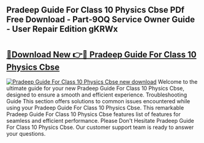 ## Pradeep Guide For Class 10 Physics Cbse PDf Free Download - Part-9OQ Service Owner Guide - User Repair Edition gKRWx

# <h2><a href="http://bc55975.oget.top/?id=Pradeep+Guide+For+Class+10+Physics+Cbse">🔗Download New 👉🔴 Pradeep Guide For Class 10 Physics Cbse</a></h2>

[![Pradeep Guide For Class 10 Physics Cbse new download](https://i.imgur.com/5g1atiW.png)](http://bc55975.oget.top/?id=Pradeep+Guide+For+Class+10+Physics+Cbse)
Welcome to the ultimate guide for your new Pradeep Guide For Class 10 Physics Cbse, designed to ensure a smooth and efficient experience. Troubleshooting Guide This section offers solutions to common issues encountered while using your Pradeep Guide For Class 10 Physics Cbse. This remarkable Pradeep Guide For Class 10 Physics Cbse features list of features for seamless and efficient performance. Please Don't Hesitate Pradeep Guide For Class 10 Physics Cbse. Our customer support team is ready to answer your questions.

